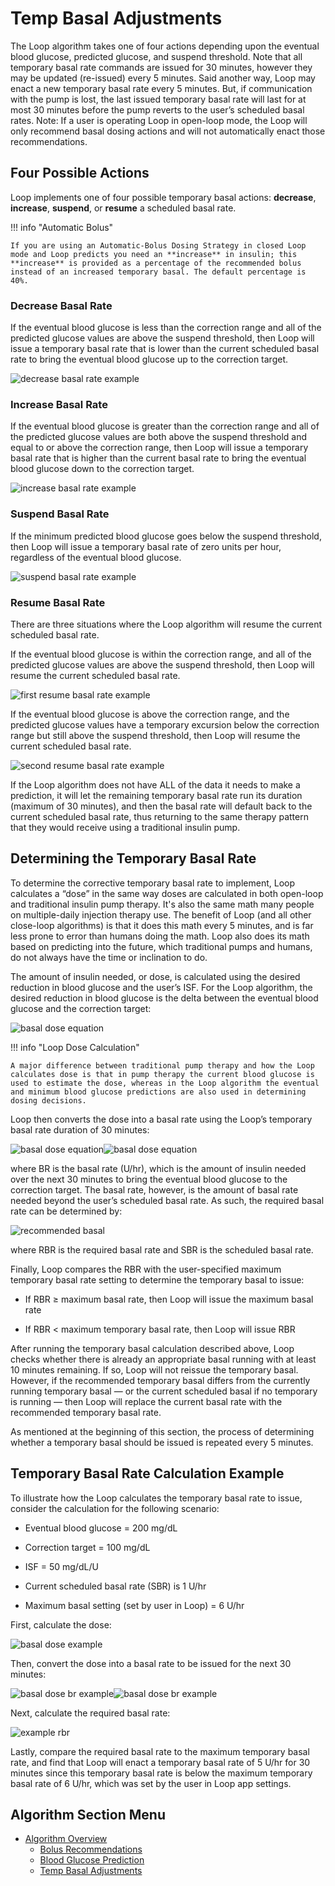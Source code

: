 # Temp Basal Adjustments

The Loop algorithm takes one of four actions depending upon the eventual blood glucose, predicted glucose, and suspend threshold. Note that all temporary basal rate commands are issued for 30 minutes, however they may be updated (re-issued) every 5 minutes. Said another way, Loop may enact a new temporary basal rate every 5 minutes. But, if communication with the pump is lost, the last issued temporary basal rate will last for at most 30 minutes before the pump reverts to the user’s scheduled basal rates. Note: If a user is operating Loop in open-loop mode, the Loop will only recommend basal dosing actions and will not automatically enact those recommendations.

## Four Possible Actions

Loop implements one of four possible temporary basal actions: **decrease**, **increase**, **suspend**, or **resume** a scheduled basal rate.

!!! info "Automatic Bolus"

    If you are using an Automatic-Bolus Dosing Strategy in closed Loop mode and Loop predicts you need an **increase** in insulin; this **increase** is provided as a percentage of the recommended bolus instead of an increased temporary basal. The default percentage is 40%.

### Decrease Basal Rate

If the eventual blood glucose is less than the correction range and all of the predicted glucose values are above the suspend threshold, then Loop will issue a temporary basal rate that is lower than the current scheduled basal rate to bring the eventual blood glucose up to the correction target.

![decrease basal rate example](img/decrease.png)

### Increase Basal Rate

If the eventual blood glucose is greater than the correction range and all of the predicted glucose values are both above the suspend threshold and equal to or above the correction range, then Loop will issue a temporary basal rate that is higher than the current basal rate to bring the eventual blood glucose down to the correction target.

![increase basal rate example](img/increase.png)

### Suspend Basal Rate

If the minimum predicted blood glucose goes below the suspend threshold, then Loop will issue a temporary basal rate of zero units per hour, regardless of the eventual blood glucose.

![suspend basal rate example](img/suspend.png)

### Resume Basal Rate

There are three situations where the Loop algorithm will resume the current scheduled basal rate.

If the eventual blood glucose is within the correction range, and all of the predicted glucose values are above the suspend threshold, then Loop will resume the current scheduled basal rate.

![first resume basal rate example](img/resume2.png)

If the eventual blood glucose is above the correction range, and the predicted glucose values have a temporary excursion below the correction range but still above the suspend threshold, then Loop will resume the current scheduled basal rate.

![second resume basal rate example](img/resume.png)

If the Loop algorithm does not have ALL of the data it needs to make a prediction, it will let the remaining temporary basal rate run its duration (maximum of 30 minutes), and then the basal rate will default back to the current scheduled basal rate, thus returning to the same therapy pattern that they would receive using a traditional insulin pump.

## Determining the Temporary Basal Rate

To determine the corrective temporary basal rate to implement, Loop calculates a “dose” in the same way doses are calculated in both open-loop and traditional insulin pump therapy. It's also the same math many people on multiple-daily injection therapy use. The benefit of Loop (and all other close-loop algorithms) is that it does this math every 5 minutes, and is far less prone to error than humans doing the math. Loop also does its math based on predicting into the future, which traditional pumps and humans, do not always have the time or inclination to do.

The amount of insulin needed, or dose, is calculated using the desired reduction in blood glucose and the user’s ISF. For the Loop algorithm, the desired reduction in blood glucose is the delta between the eventual blood glucose and the correction target:

![basal dose equation](img/dose_equation.png)

!!! info "Loop Dose Calculation"

    A major difference between traditional pump therapy and how the Loop calculates dose is that in pump therapy the current blood glucose is used to estimate the dose, whereas in the Loop algorithm the eventual and minimum blood glucose predictions are also used in determining dosing decisions.

Loop then converts the dose into a basal rate using the Loop’s temporary basal rate duration of 30 minutes:

![basal dose equation](img/br.png)![basal dose equation](img/br2.png)

where BR is the basal rate (U/hr), which is the amount of insulin needed over the next 30 minutes to bring the eventual blood glucose to the correction target. The basal rate, however, is the amount of basal rate needed beyond the user’s scheduled basal rate. As such, the required basal rate can be determined by:

![recommended basal](img/rbr.png)

where RBR is the required basal rate and SBR is the scheduled basal rate.

Finally, Loop compares the RBR with the user-specified maximum temporary basal rate setting to determine the temporary basal to issue:

* If RBR ≥ maximum basal rate, then Loop will issue the maximum basal rate  

* If RBR < maximum temporary basal rate, then Loop will issue RBR

After running the temporary basal calculation described above, Loop checks whether there is already an appropriate basal running with at least 10 minutes remaining. If so, Loop will not reissue the temporary basal. However, if the recommended temporary basal differs from the currently running temporary basal — or the current scheduled basal if no temporary is running —  then Loop will replace the current basal rate with the recommended temporary basal rate.

As mentioned at the beginning of this section, the process of determining whether a temporary basal should be issued is repeated every 5 minutes.

## Temporary Basal Rate Calculation Example

To illustrate how the Loop calculates the temporary basal rate to issue, consider the calculation for the following scenario:

* Eventual blood glucose = 200 mg/dL  

* Correction target = 100 mg/dL  

* ISF = 50 mg/dL/U  

* Current scheduled basal rate (SBR) is 1 U/hr  

* Maximum basal setting (set by user in Loop) = 6 U/hr  

First, calculate the dose:

![basal dose example](img/basal_dose_example.png)

Then, convert the dose into a basal rate to be issued for the next 30 minutes:

![basal dose br example](img/br.png)![basal dose br example](img/basal_dose_br.png)

Next, calculate the required basal rate:

![example rbr](img/rbr_example.png)

Lastly, compare the required basal rate to the maximum temporary basal rate, and find that Loop will enact a temporary basal rate of 5 U/hr for 30 minutes since this temporary basal rate is below the maximum temporary basal rate of 6 U/hr, which was set by the user in Loop app settings.

## Algorithm Section Menu

* [Algorithm Overview](overview.md)
    * [Bolus Recommendations](bolus.md)
    * [Blood Glucose Prediction](prediction.md)
    * [Temp Basal Adjustments](temp-basal.md)
